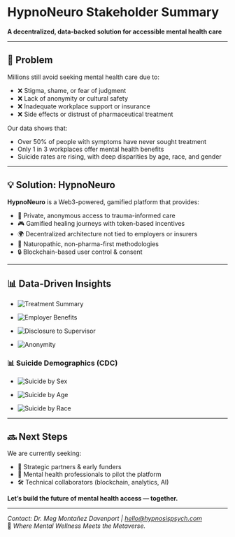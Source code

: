 # HypnoNeuro Stakeholder Summary

**A decentralized, data-backed solution for accessible mental health care**

---

## 🧠 Problem

Millions still avoid seeking mental health care due to:

- ❌ Stigma, shame, or fear of judgment  
- ❌ Lack of anonymity or cultural safety  
- ❌ Inadequate workplace support or insurance  
- ❌ Side effects or distrust of pharmaceutical treatment

Our data shows that:
- Over 50% of people with symptoms have never sought treatment  
- Only 1 in 3 workplaces offer mental health benefits  
- Suicide rates are rising, with deep disparities by age, race, and gender

---

## 💡 Solution: HypnoNeuro

**HypnoNeuro** is a Web3-powered, gamified platform that provides:

- 🧬 Private, anonymous access to trauma-informed care  
- 🎮 Gamified healing journeys with token-based incentives  
- 🌍 Decentralized architecture not tied to employers or insurers  
- 🧠 Naturopathic, non-pharma-first methodologies  
- 🔒 Blockchain-based user control & consent

---

## 📊 Data-Driven Insights

- ![Treatment Summary](https://raw.githubusercontent.com/megmontanez2000/HypnoNeuro/main/visuals/treatment_summary.png)

- ![Employer Benefits](https://raw.githubusercontent.com/megmontanez2000/HypnoNeuro/main/visuals/Employer%20Mental%20Health%20Benefits%20Access.png)

- ![Disclosure to Supervisor](https://raw.githubusercontent.com/megmontanez2000/HypnoNeuro/main/visuals/Comfort%20Discussing%20Mental%20Health%20with%20Supervisor.png)

- ![Anonymity](https://raw.githubusercontent.com/megmontanez2000/HypnoNeuro/main/visuals/Perceived%20Protection%20by%20Anonymity.png)

### 📊 Suicide Demographics (CDC)

- ![Suicide by Sex](https://raw.githubusercontent.com/megmontanez2000/HypnoNeuro/main/visuals/suicide_by_sex.png)
  
- ![Suicide by Age](https://raw.githubusercontent.com/megmontanez2000/HypnoNeuro/main/visuals/suicide_by_age.png)
  
- ![Suicide by Race](https://raw.githubusercontent.com/megmontanez2000/HypnoNeuro/main/visuals/suicide_by_race.png)






---

## 🔜 Next Steps

We are currently seeking:

- 🤝 Strategic partners & early funders  
- 🧠 Mental health professionals to pilot the platform  
- 🛠️ Technical collaborators (blockchain, analytics, AI)

**Let’s build the future of mental health access — together.**

---

*Contact: Dr. Meg Montañez Davenport | hello@hypnosispsych.com*  
🧬 *Where Mental Wellness Meets the Metaverse.*
